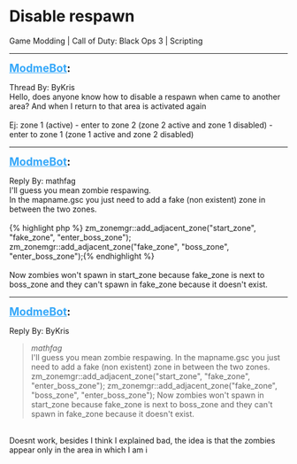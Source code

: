 # Disable respawn
Game Modding | Call of Duty: Black Ops 3 | Scripting

---
<strong style="font-size: 1.4em;"><span style="text-decoration: underline;text-decoration-color: #34a7f9;"><span style="color:#34a7f9;">ModmeBot</span></span>:</strong>

<p>Thread By: ByKris<br />Hello, does anyone know how to disable a respawn when came to another area? And when I return to that area is activated again<br /> <br />Ej: zone 1 (active) - enter to zone 2 (zone 2 active and zone 1 disabled) - enter to zone 1 (zone 1 active and zone 2 disabled)</p>

---
<strong style="font-size: 1.4em;"><span style="text-decoration: underline;text-decoration-color: #34a7f9;"><span style="color:#34a7f9;">ModmeBot</span></span>:</strong>

<p>Reply By: mathfag<br />I&#39;ll guess you mean zombie respawing.<br />In the mapname.gsc you just need to add a fake (non existent) zone in between the two zones.<br /> <br />{% highlight php %}
zm_zonemgr::add_adjacent_zone("start_zone", "fake_zone", "enter_boss_zone");
    zm_zonemgr::add_adjacent_zone("fake_zone", "boss_zone", "enter_boss_zone");{% endhighlight %}
 <br /> <br />Now zombies won&#39;t spawn in start_zone because fake_zone is next to boss_zone and they can&#39;t spawn in fake_zone because it doesn&#39;t exist.</p>

---
<strong style="font-size: 1.4em;"><span style="text-decoration: underline;text-decoration-color: #34a7f9;"><span style="color:#34a7f9;">ModmeBot</span></span>:</strong>

<p>Reply By: ByKris<br /><blockquote><em>mathfag</em><br />I&#39;ll guess you mean zombie respawing. In the mapname.gsc you just need to add a fake (non existent) zone in between the two zones.   zm_zonemgr::add_adjacent_zone(&quot;start_zone&quot;, &quot;fake_zone&quot;, &quot;enter_boss_zone&quot;); zm_zonemgr::add_adjacent_zone(&quot;fake_zone&quot;, &quot;boss_zone&quot;, &quot;enter_boss_zone&quot;);     Now zombies won&#39;t spawn in start_zone because fake_zone is next to boss_zone and they can&#39;t spawn in fake_zone because it doesn&#39;t exist.</blockquote><br /> Doesnt work, besides I think I explained bad, the idea is that the zombies appear only in the area in which I am i</p>
